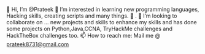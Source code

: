 👋 Hi, I’m @Prateek
👀 I’m interested in learning new programming languages, Hacking skills, creating scripts and many things.
🌱 .
💞️ I’m looking to collaborate on ... new projects and skills to enhance my skills and has done some projects on Python,Java,CCNA, TryHackMe challenges and HackTheBox challenges too.
📫 How to reach me: Mail me @ prateek8731@gmail.com 
